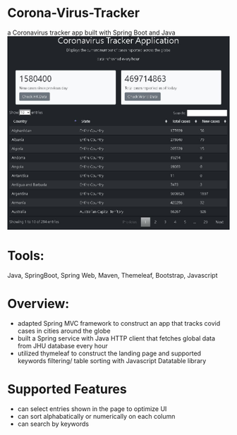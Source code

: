# Corona-Virus-Tracker
a Coronavirus tracker app built with Spring Boot and Java
![demo](doc/demo-homepage.JPG)

# Tools:
Java, SpringBoot, Spring Web, Maven, Themeleaf, Bootstrap, Javascript

# Overview:
- adapted Spring MVC framework to construct an app that tracks covid cases in cities around the globe
- built a Spring service with Java HTTP client that fetches global data from JHU database every hour 
- utilized thymeleaf to construct the landing page and supported keywords filtering/ table sorting with Javascript Datatable library

# Supported Features
- can select entries shown in the page to optimize UI
- can sort alphabatically or numerically on each column
- can search by keywords
